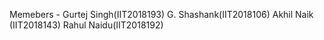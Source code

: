 
Memebers - 
Gurtej Singh(IIT2018193)
G. Shashank(IIT2018106)
Akhil Naik (IIT2018143)
Rahul Naidu(IIT2018192)
